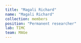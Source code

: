 ```yaml
---
title: "Magali Richard"
name: "Magali Richard"
collection: members
position: "Permanent researcher"
lab: TIMC
team: MAGe
---
```



